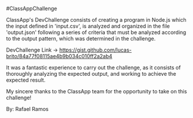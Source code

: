 #ClassAppChallenge

ClassApp's DevChallenge consists of creating a program in Node.js which the input defined in 'input.csv', is analyzed and organized in the file 'output.json' following a series of criteria that must be analyzed according to the output pattern, which was determined in the challenge.

DevChallenge Link -> https://gist.github.com/lucas-brito/84a77f08115ae4b9b034c010ff2a2ab4

It was a fantastic experience to carry out the challenge, as it consists of thoroughly analyzing the expected output, and working to achieve the expected result.

My sincere thanks to the ClassApp team for the opportunity to take on this challenge!

By: Rafael Ramos
